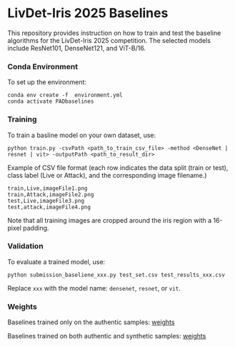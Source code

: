# LivDet-Iris 2025 Baselines 
This repository provides instruction on how to train and test the baseline algorithms for the LivDet-Iris 2025 competition. The selected models include ResNet101, DenseNet121, and ViT-B/16.

### Conda Environment ###
To set up the environment:
```
conda env create -f  environment.yml
conda activate PADbaselines
```

### Training ###
To train a basline model on your own dataset, use:
```
python train.py -csvPath <path_to_train_csv_file> -method <DenseNet | resnet | vit> -outputPath <path_to_result_dir>
```
Example of CSV file format (each row indicates the data split (train or test), class label (Live or Attack), and the corresponding image filename.)
```
train,Live,imageFile1.png
train,Attack,imageFile2.png
test,Live,imageFile3.png
test,attack,imageFile4.png
```
Note that all training images are cropped around the iris region with a 16-pixel padding.

### Validation ###

To evaluate a trained model, use: 
```
python submission_baseliene_xxx.py test_set.csv test_results_xxx.csv
```
Replace `xxx` with the model name: `densenet`, `resnet`, or `vit`.

### Weights ### 
Baselines trained only on the authentic samples: [weights](https://notredame.box.com/s/2l93vl2uawyba9y4u1ph1fe18qgdwzap)

Baselines trained on both authentic and synthetic samples: [weights](https://notredame.box.com/s/4fynvx52klc662472i4jze0aisb0enc1)
